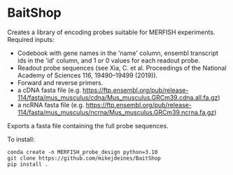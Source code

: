 # BaitShop

Creates a library of encoding probes suitable for MERFISH experiments.\
Required inputs:
* Codebook with gene names in the 'name' column, ensembl transcript ids in the 'id' column, and 1 or 0 values for each readout probe.
* Readout probe sequences (see Xia, C. et al. Proceedings of the National Academy of Sciences 116, 19490–19499 (2019)).
* Forward and reverse primers.
* a cDNA fasta file (e.g. https://ftp.ensembl.org/pub/release-114/fasta/mus_musculus/cdna/Mus_musculus.GRCm39.cdna.all.fa.gz)
* a ncRNA fasta file (e.g. https://ftp.ensembl.org/pub/release-114/fasta/mus_musculus/ncrna/Mus_musculus.GRCm39.ncrna.fa.gz)

Exports a fasta file containing the full probe sequences.

To install:

```
conda create -n MERFISH_probe_design python=3.10
git clone https://github.com/mikejdeines/BaitShop
pip install .
```

